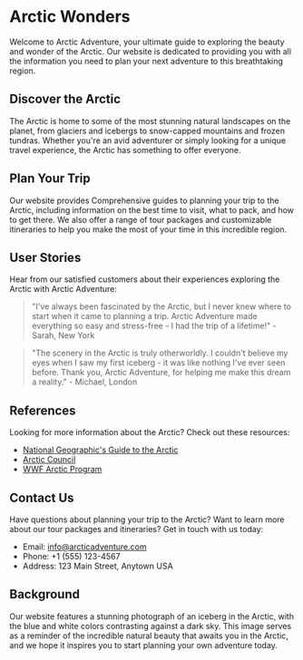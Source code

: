 <!--font:IBM Plex Sans-->

# Arctic Wonders

Welcome to Arctic Adventure, your ultimate guide to exploring the beauty and wonder of the Arctic. Our website is dedicated to providing you with all the information you need to plan your next adventure to this breathtaking region.

## Discover the Arctic

The Arctic is home to some of the most stunning natural landscapes on the planet, from glaciers and icebergs to snow-capped mountains and frozen tundras. Whether you're an avid adventurer or simply looking for a unique travel experience, the Arctic has something to offer everyone.

## Plan Your Trip

Our website provides Com<wbr>pre<wbr>hen<wbr>sive guides to planning your trip to the Arctic, including information on the best time to visit, what to pack, and how to get there. We also offer a range of tour packages and customizable itineraries to help you make the most of your time in this incredible region.

## User Stories

Hear from our satisfied customers about their experiences exploring the Arctic with Arctic Adventure:

> "I've always been fascinated by the Arctic, but I never knew where to start when it came to planning a trip. Arctic Adventure made everything so easy and stress-free - I had the trip of a lifetime!" - Sarah, New York

> "The scenery in the Arctic is truly otherworldly. I couldn't believe my eyes when I saw my first iceberg - it was like nothing I've ever seen before. Thank you, Arctic Adventure, for helping me make this dream a reality." - Michael, London

## References

Looking for more information about the Arctic? Check out these resources:

-   [National Geographic's Guide to the Arctic](#)
-   [Arctic Council](#)
-   [WWF Arctic Program](#)

## Contact Us

Have questions about planning your trip to the Arctic? Want to learn more about our tour packages and itineraries? Get in touch with us today:

-   Email: info@arcticadventure.com
-   Phone: +1 (555) 123-4567
-   Address: 123 Main Street, Anytown USA

## Background

Our website features a stunning photograph of an iceberg in the Arctic, with the blue and white colors contrasting against a dark sky. This image serves as a reminder of the incredible natural beauty that awaits you in the Arctic, and we hope it inspires you to start planning your own adventure today.

<!--

Write me content for website with wallpaper which alt text is:

"A photograph of an iceberg in the Arctic, with the blue and white colors contrasting against a dark sky."

The name/title of the page should not be 1:1 copy of the alt text but rather a real content of the website which is using this wallpaper.

- Use markdown format
- Start with heading
- Heading should be short and concise
- The content should look like a real website
- The website should not be about the wallpaper, wallpaper is just a related background
- Heading should be contain work "wallpaper" or "background"
- Include real sections like references, contact, user stories, etc. use things relevant to the page purpose.
- Feel free to use structure like headings, bullets, numbering, blockquotes, paragraphs, horizontal lines, etc.
- You can use formatting like bold or _italic_
- You can include UTF-8 emojis
- Links should be only #hash anchors (and you can refer to the document itself)
- Do not include images


---


# Arctic Adventure: Explore the Wonders of the North

Welcome to Arctic Adventure, your ultimate guide to exploring the beauty and wonder of the Arctic. Our website is dedicated to providing you with all the information you need to plan your next adventure to this breathtaking region.

## Discover the Arctic

The Arctic is home to some of the most stunning natural landscapes on the planet, from glaciers and icebergs to snow-capped mountains and frozen tundras. Whether you're an avid adventurer or simply looking for a unique travel experience, the Arctic has something to offer everyone.

## Plan Your Trip

Our website provides Com<wbr>pre<wbr>hen<wbr>sive guides to planning your trip to the Arctic, including information on the best time to visit, what to pack, and how to get there. We also offer a range of tour packages and customizable itineraries to help you make the most of your time in this incredible region.

## User Stories

Hear from our satisfied customers about their experiences exploring the Arctic with Arctic Adventure:

> "I've always been fascinated by the Arctic, but I never knew where to start when it came to planning a trip. Arctic Adventure made everything so easy and stress-free - I had the trip of a lifetime!" - Sarah, New York

> "The scenery in the Arctic is truly otherworldly. I couldn't believe my eyes when I saw my first iceberg - it was like nothing I've ever seen before. Thank you, Arctic Adventure, for helping me make this dream a reality." - Michael, London

## References

Looking for more information about the Arctic? Check out these resources:

- [National Geographic's Guide to the Arctic](#)
- [Arctic Council](#)
- [WWF Arctic Program](#)

## Contact Us

Have questions about planning your trip to the Arctic? Want to learn more about our tour packages and itineraries? Get in touch with us today:

- Email: info@arcticadventure.com
- Phone: +1 (555) 123-4567
- Address: 123 Main Street, Anytown USA

## Background

Our website features a stunning photograph of an iceberg in the Arctic, with the blue and white colors contrasting against a dark sky. This image serves as a reminder of the incredible natural beauty that awaits you in the Arctic, and we hope it inspires you to start planning your own adventure today.

-->

